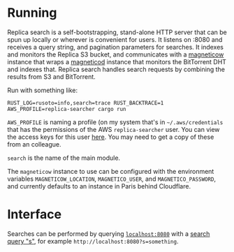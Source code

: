 # Running

Replica search is a self-bootstrapping, stand-alone HTTP server that can be spun up locally or wherever is convenient for users. It listens on :8080 and receives a query string, and pagination parameters for searches. It indexes and monitors the Replica S3 bucket, and communicates with a [magneticow](https://github.com/boramalper/magnetico/tree/master/cmd/magneticow) instance that wraps a [magneticod](https://github.com/boramalper/magnetico/tree/master/cmd/magneticod) instance that monitors the BitTorrent DHT and indexes that. Replica search handles search requests by combining the results from S3 and BitTorrent.

Run with something like:

    RUST_LOG=rusoto=info,search=trace RUST_BACKTRACE=1 AWS_PROFILE=replica-searcher cargo run

`AWS_PROFILE` is naming a profile (on my system that's in `~/.aws/credentials` that has the permissions of the AWS `replica-searcher` user. You can view the access keys for this user [here](https://console.aws.amazon.com/iam/home?region=ap-southeast-1#/users/replica-searcher?section=security_credentials). You may need to get a copy of these from an colleague.

`search` is the name of the main module.

The `magneticow` instance to use can be configured with the environment variables `MAGNETICOW_LOCATION`, `MAGNETICO_USER`, and `MAGNETICO_PASSWORD`, and currently defaults to an instance in Paris behind Cloudflare.

# Interface

Searches can be performed by querying [`localhost:8080`](https://github.com/getlantern/replica/blob/master/search/src/warp.rs#L32) with a [search query "s"](https://github.com/getlantern/replica/blob/master/search/src/server.rs#L72-L79), for example `http://localhost:8080?s=something`.
